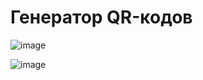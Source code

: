 # Генератор QR-кодов


![image](https://github.com/AreHumphrey/QR_Generate/assets/115383388/414b4fa4-07cf-435b-8c36-381871c0661f)

![image](https://github.com/AreHumphrey/QR_Generate/assets/115383388/a0cc610d-19aa-4de9-ad9e-a4d72441076b)

